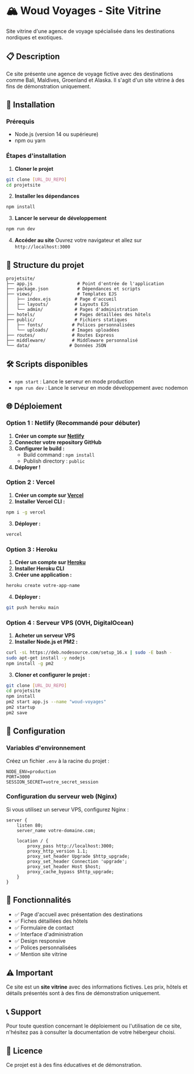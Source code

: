 # 🏔️ Woud Voyages - Site Vitrine

Site vitrine d'une agence de voyage spécialisée dans les destinations nordiques et exotiques.

## 📋 Description

Ce site présente une agence de voyage fictive avec des destinations comme Bali, Maldives, Groenland et Alaska. Il s'agit d'un site vitrine à des fins de démonstration uniquement.

## 🚀 Installation

### Prérequis
- Node.js (version 14 ou supérieure)
- npm ou yarn

### Étapes d'installation

1. **Cloner le projet**
```bash
git clone [URL_DU_REPO]
cd projetsite
```

2. **Installer les dépendances**
```bash
npm install
```

3. **Lancer le serveur de développement**
```bash
npm run dev
```

4. **Accéder au site**
Ouvrez votre navigateur et allez sur `http://localhost:3000`

## 📁 Structure du projet

```
projetsite/
├── app.js                 # Point d'entrée de l'application
├── package.json           # Dépendances et scripts
├── views/                 # Templates EJS
│   ├── index.ejs         # Page d'accueil
│   ├── layouts/          # Layouts EJS
│   └── admin/            # Pages d'administration
├── hotels/               # Pages détaillées des hôtels
├── public/               # Fichiers statiques
│   ├── fonts/           # Polices personnalisées
│   └── uploads/         # Images uploadées
├── routes/              # Routes Express
├── middleware/          # Middleware personnalisé
└── data/               # Données JSON
```

## 🛠️ Scripts disponibles

- `npm start` : Lance le serveur en mode production
- `npm run dev` : Lance le serveur en mode développement avec nodemon

## 🌐 Déploiement

### Option 1 : Netlify (Recommandé pour débuter)

1. **Créer un compte sur [Netlify](https://netlify.com)**
2. **Connecter votre repository GitHub**
3. **Configurer le build :**
   - Build command : `npm install`
   - Publish directory : `public`
4. **Déployer !**

### Option 2 : Vercel

1. **Créer un compte sur [Vercel](https://vercel.com)**
2. **Installer Vercel CLI :**
```bash
npm i -g vercel
```
3. **Déployer :**
```bash
vercel
```

### Option 3 : Heroku

1. **Créer un compte sur [Heroku](https://heroku.com)**
2. **Installer Heroku CLI**
3. **Créer une application :**
```bash
heroku create votre-app-name
```
4. **Déployer :**
```bash
git push heroku main
```

### Option 4 : Serveur VPS (OVH, DigitalOcean)

1. **Acheter un serveur VPS**
2. **Installer Node.js et PM2 :**
```bash
curl -sL https://deb.nodesource.com/setup_16.x | sudo -E bash -
sudo apt-get install -y nodejs
npm install -g pm2
```
3. **Cloner et configurer le projet :**
```bash
git clone [URL_DU_REPO]
cd projetsite
npm install
pm2 start app.js --name "woud-voyages"
pm2 startup
pm2 save
```

## 🔧 Configuration

### Variables d'environnement

Créez un fichier `.env` à la racine du projet :

```env
NODE_ENV=production
PORT=3000
SESSION_SECRET=votre_secret_session
```

### Configuration du serveur web (Nginx)

Si vous utilisez un serveur VPS, configurez Nginx :

```nginx
server {
    listen 80;
    server_name votre-domaine.com;

    location / {
        proxy_pass http://localhost:3000;
        proxy_http_version 1.1;
        proxy_set_header Upgrade $http_upgrade;
        proxy_set_header Connection 'upgrade';
        proxy_set_header Host $host;
        proxy_cache_bypass $http_upgrade;
    }
}
```

## 📝 Fonctionnalités

- ✅ Page d'accueil avec présentation des destinations
- ✅ Fiches détaillées des hôtels
- ✅ Formulaire de contact
- ✅ Interface d'administration
- ✅ Design responsive
- ✅ Polices personnalisées
- ✅ Mention site vitrine

## ⚠️ Important

Ce site est un **site vitrine** avec des informations fictives. Les prix, hôtels et détails présentés sont à des fins de démonstration uniquement.

## 📞 Support

Pour toute question concernant le déploiement ou l'utilisation de ce site, n'hésitez pas à consulter la documentation de votre hébergeur choisi.

## 📄 Licence

Ce projet est à des fins éducatives et de démonstration. 